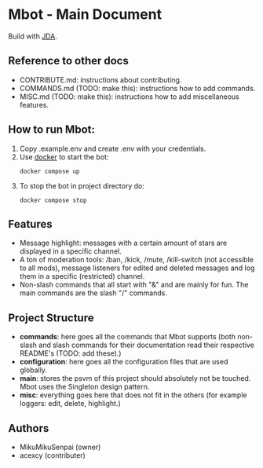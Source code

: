 # Mbot - Main Document
Build with [JDA](https://github.com/discord-jda/JDA).

## Reference to other docs
- CONTRIBUTE.md: instructions about contributing.
- COMMANDS.md (TODO: make this): instructions how to add commands.
- MISC.md (TODO: make this): instructions how to add miscellaneous features.

## How to run Mbot:
1. Copy .example.env and create .env with your credentials.
2. Use [docker](https://www.docker.com/) to start the bot:
    ```
    docker compose up
    ```
3. To stop the bot in project directory do:
    ```
    docker compose stop
    ```

## Features
- Message highlight: messages with a certain amount of stars are displayed in a specific channel.
- A ton of moderation tools: /ban, /kick, /mute, /kill-switch (not accessible to all mods), message listeners for edited and deleted messages and log them in a specific (restricted) channel.
- Non-slash commands that all start with "&" and are mainly for fun. The main commands are the slash "/" commands.

## Project Structure
- **commands**: here goes all the commands that Mbot supports (both non-slash and slash commands for their documentation read their respective README's (TODO: add these).)
- **configuration**: here goes all the configuration files that are used globally.
- **main**: stores the psvm of this project should absolutely not be touched. Mbot uses the Singleton design pattern.
- **misc**: everything goes here that does not fit in the others (for example loggers: edit, delete, highlight.)

## Authors
- MikuMikuSenpai (owner)
- acexcy (contributer)